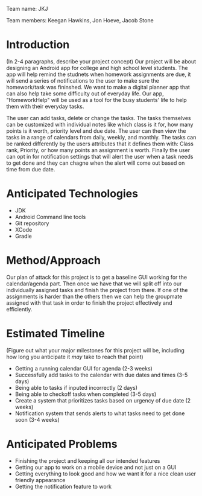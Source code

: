 Team name: JKJ

Team members: Keegan Hawkins, Jon Hoeve, Jacob Stone

# Introduction

(In 2-4 paragraphs, describe your project concept)
Our project will be about designing an Android app for college and high school level students. The app will help remind the studnets when homework assignments are due, it will send a series of notifications to the user to make sure the homework/task was fininshed. We want to make a digital planner app that can also help take some difficulty out of everyday life. Our app, "HomeworkHelp" will be used as a tool for the busy students' life to help them with their everyday tasks.

The user can add tasks, delete or change the tasks. The tasks themselves can be customized with individual notes like which class is it for, how many points is it worth, priority level and due date. The user can then view the tasks in a range of calendars from daily, weekly, and monthly. The tasks can be ranked differently by the users attributes that it defines them with: Class rank, Priority, or how many points an assignment is worth. Finally the user can opt in for notification settings that will alert the user when a task needs to get done and they can chagne when the alert will come out based on time from due date. 

# Anticipated Technologies
* JDK
* Android Command line tools
* Git repository
* XCode
* Gradle

# Method/Approach

Our plan of attack for this project is to get a baseline GUI working for the calendar/agenda part. Then once we have that we will split off into our individually assigned tasks and finish the project from there. If one of the assignments is harder than the others then we can help the groupmate assigned with that task in order to finish the project effectively and efficiently.

# Estimated Timeline

(Figure out what your major milestones for this project will be, including how long you anticipate it *may* take to reach that point)
* Getting a running calendar GUI for agenda (2-3 weeks)
* Successfully add tasks to the calendar with due dates and times (3-5 days)
* Being able to tasks if inputed incorrectly (2 days)
* Being able to checkoff tasks when completed (3-5 days)
* Create a system that prioritizes tasks based on urgency of due date (2 weeks)
* Notification system that sends alerts to what tasks need to get done soon (3-4 weeks)

# Anticipated Problems
* Finishing the project and keeping all our intended features
* Getting our app to work on a mobile device and not just on a GUI
* Getting everything to look good and how we want it for a nice clean user friendly appearance
* Getting the notification feature to work
